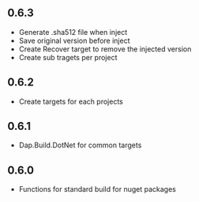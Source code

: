 ## 0.6.3
* Generate .sha512 file when inject
* Save original version before inject
* Create Recover target to remove the injected version
* Create sub tragets per project

## 0.6.2
* Create targets for each projects

## 0.6.1
* Dap.Build.DotNet for common targets

## 0.6.0
* Functions for standard build for nuget packages